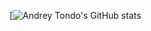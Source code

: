 [![Andrey Tondo's GitHub stats](https://github-readme-stats.vercel.app/api?username=andreytondo&show_icons=true&theme=merko)
